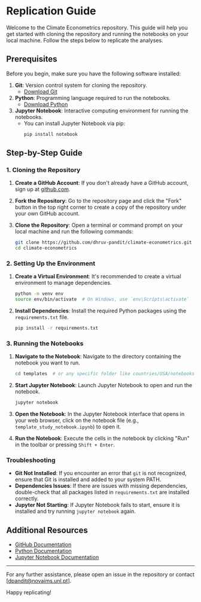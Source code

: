 # Replication Guide

Welcome to the Climate Econometrics repository. This guide will help you get started with cloning the repository and running the notebooks on your local machine. Follow the steps below to replicate the analyses.

## Prerequisites

Before you begin, make sure you have the following software installed:

1. **Git**: Version control system for cloning the repository.
    - [Download Git](https://git-scm.com/downloads)
2. **Python**: Programming language required to run the notebooks.
    - [Download Python](https://www.python.org/downloads/)
3. **Jupyter Notebook**: Interactive computing environment for running the notebooks.
    - You can install Jupyter Notebook via pip:
      ```sh
      pip install notebook
      ```

## Step-by-Step Guide

### 1. Cloning the Repository

1. **Create a GitHub Account**: If you don't already have a GitHub account, sign up at [github.com](https://github.com/).

2. **Fork the Repository**: Go to the repository page and click the "Fork" button in the top right corner to create a copy of the repository under your own GitHub account.

3. **Clone the Repository**: Open a terminal or command prompt on your local machine and run the following commands:
    ```sh
    git clone https://github.com/dhruv-pandit/climate-econometrics.git
    cd climate-econometrics
    ```

### 2. Setting Up the Environment

1. **Create a Virtual Environment**: It's recommended to create a virtual environment to manage dependencies.
    ```sh
    python -m venv env
    source env/bin/activate  # On Windows, use `env\Scripts\activate`
    ```

2. **Install Dependencies**: Install the required Python packages using the `requirements.txt` file.
    ```sh
    pip install -r requirements.txt
    ```

### 3. Running the Notebooks

1. **Navigate to the Notebook**: Navigate to the directory containing the notebook you want to run.
    ```sh
    cd templates  # or any specific folder like countries/USA/notebooks
    ```

2. **Start Jupyter Notebook**: Launch Jupyter Notebook to open and run the notebook.
    ```sh
    jupyter notebook
    ```

3. **Open the Notebook**: In the Jupyter Notebook interface that opens in your web browser, click on the notebook file (e.g., `template_study_notebook.ipynb`) to open it.

4. **Run the Notebook**: Execute the cells in the notebook by clicking "Run" in the toolbar or pressing `Shift + Enter`.

### Troubleshooting

- **Git Not Installed**: If you encounter an error that `git` is not recognized, ensure that Git is installed and added to your system PATH.
- **Dependencies Issues**: If there are issues with missing dependencies, double-check that all packages listed in `requirements.txt` are installed correctly.
- **Jupyter Not Starting**: If Jupyter Notebook fails to start, ensure it is installed and try running `jupyter notebook` again.

## Additional Resources

- [GitHub Documentation](https://docs.github.com/en)
- [Python Documentation](https://docs.python.org/3/)
- [Jupyter Notebook Documentation](https://jupyter-notebook.readthedocs.io/en/stable/)

---

For any further assistance, please open an issue in the repository or contact [dpandit@novaims.unl.pt].

Happy replicating!